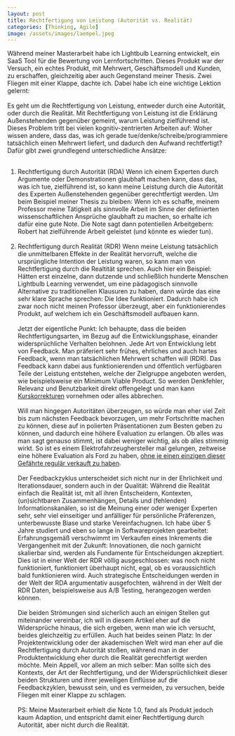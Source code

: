 ```yaml
---
layout: post
title: Rechtfertigung von Leistung (Autorität vs. Realität)
categories: [Thinking, Agile]
image: /assets/images/laempel.jpeg
---
```


Während meiner Masterarbeit habe ich Lightbulb Learning entwickelt, ein SaaS Tool für die Bewertung von Lernfortschritten. Dieses Produkt war der Versuch, ein echtes Produkt, mit Mehrwert, Geschäftsmodell und Kunden, zu erschaffen, gleichzeitig aber auch Gegenstand meiner Thesis. Zwei Fliegen mit einer Klappe, dachte ich. Dabei habe ich eine wichtige Lektion gelernt:
<br><br>
Es geht um die Rechtfertigung von Leistung, entweder durch eine Autorität, oder durch die Realität. Mit Rechtfertigung von Leistung ist die Erklärung Außenstehenden gegenüber gemeint, warum Leistung zielführend ist. Dieses Problem tritt bei vielen kognitiv-zentrierten Arbeiten auf: Woher wissen andere, dass das, was ich gerade tue/denke/schreibe/programmiere tatsächlich einen Mehrwert liefert, und dadurch den Aufwand rechtfertigt? Dafür gibt zwei grundlegend unterschiedliche Ansätze:
<br><br>
1. Rechtfertigung durch Autorität (RDA)
Wenn ich einem Experten durch Argumente oder Demonstrationen glaubhaft machen kann, dass das, was ich tue, zielführend ist, so kann meine Leistung durch die Autorität des Experten Außenstehenden gegenüber gerechtfertigt werden. Um beim Beispiel meiner Thesis zu bleiben: Wenn ich es schaffe, meinem Professor meine Tätigkeit als sinnvolle Arbeit im Sinne der definierten wissenschaftlichen Ansprüche glaubhaft zu machen, so erhalte ich dafür eine gute Note. Die Note sagt dann potentiellen Arbeitgebern: Robert hat zielführende Arbeit geleistet (und könnte es wieder tun).
<br><br>
2. Rechtfertigung durch Realität (RDR)
Wenn meine Leistung tatsächlich die unmittelbaren Effekte in der Realität hervorruft, welche die ursprüngliche Intention der Leistung waren, so kann man von Rechtfertigung durch die Realtität sprechen. Auch hier ein Beispiel: Hätten erst einzelne, dann dutzende und schließlich hunderte Menschen Lightbulb Learning verwendet, um eine pädagogisch sinnvolle Alternative zu traditionellen Klausuren zu haben, dann würde das eine sehr klare Sprache sprechen: Die Idee funktioniert. Dadurch habe ich zwar noch nicht meinen Professor überzeugt, aber ein funktionierendes Produkt, auf welchem ich ein Geschäftsmodell aufbauen kann.
<br><br>
Jetzt der eigentliche Punkt: Ich behaupte, dass die beiden Rechtfertigungsarten, im Bezug auf die Entwicklungsphase, einander widersprüchliche Verhalten belohnen. Jede Art von Entwicklung lebt von Feedback. Man präferiert sehr frühes, ehrliches und auch hartes Feedback, wenn man tatsächlichen Mehrwert schaffen will (RDR). Das Feedback kann dabei aus funktionierenden und öffentlich verfügbaren Teile der Leistung entstehen, welche der Zielgruppe angeboten werden, wie beispielsweise ein Minimum Viable Product. So werden Denkfehler, Relevanz und Benutzbarkeit direkt offengelegt und man kann [Kurskorrekturen](https://digitaleneuordnung.de/blog/lean-startup-methode/) vornehmen oder alles abbrechen.
<br><br>
Will man hingegen Autoritäten überzeugen, so würde man eher viel Zeit bis zum nächsten Feedback bevorzugen, um mehr Fortschritte machen zu können, diese auf in polierten Präsentationen zum Besten geben zu können, und dadurch eine höhere Evaluation zu erlangen. Ob alles was man sagt genauso stimmt, ist dabei weniger wichtig, als ob alles stimmig wirkt. So ist es einem Elektrofahrzeughersteller mal gelungen, zeitweise eine höhere Evaluation als Ford zu haben, [ohne je einen einzigen dieser Gefährte regulär verkauft zu haben](https://thenextweb.com/news/how-mysterious-ev-startup-nikola-overtook-ford-in-one-night-without-selling-a-single-car).
<br><br>
Der Feedbackzyklus unterscheidet sich nicht nur in der Ehrlichkeit und Iterationsdauer, sondern auch in der Qualität: Während die Realität einfach die Realität ist, mit all ihren Entscheidern, Kontexten, (un)sichtbaren Zusammenhängen, Details und (fehlenden) Informationskanälen, so ist die Meinung einer oder weniger Experten sehr, sehr viel einseitiger und anfälliger für persönliche Präferenzen, unterbewusste Biase und starke Vereinfachugnen. Ich habe über 5 Jahre studiert und eben so lange in Softwareprojekten gearbeitet: Erfahrungsgemäß verschwimmt im Verkaufen eines Inkrements die Vergangenheit mit der Zukunft: Innovationen, die noch garnicht skalierbar sind, werden als Fundamente für Entscheidungen akzeptiert. Dies ist in einer Welt der RDR völlig ausgeschlossen: was noch nicht funktioniert, funktioniert überhaupt nicht, egal, ob es voraussichtlich bald funktionieren wird. Auch strategische Entscheidungen werden in der Welt der RDA argumentativ ausgefochten, während in der Welt der RDR Daten, beispielsweise aus A/B Testing, herangezogen werden können.
<br><br>
Die beiden Strömungen sind sicherlich auch an einigen Stellen gut miteinander vereinbar, ich will in diesem Artikel eher auf die Widersprüche hinaus, die sich ergeben, wenn man wie ich versucht, beides gleichzeitig zu erfüllen. Auch hat beides seinen Platz: In der Projektentwicklung oder der akademischen Welt wird man eher auf die Rechtfertigung durch Autorität stoßen, während man in der Produktentwicklung eher durch die Realität gerechtfertigt werden möchte. Mein Appell, vor allem an mich selber: Man sollte sich des Kontexts, der Art der Rechtfertigung, und der Widersprüchlichkeit dieser beiden Strukturen und ihrer jeweiligen Einflüsse auf die Feedbackzyklen, bewusst sein, und es vermeiden, zu versuchen, beide Fliegen mit einer Klappe zu schlagen.
<br><br>
PS: Meine Masterarbeit erhielt die Note 1.0, fand als Produkt jedoch kaum Adaption, und entspricht damit einer Rechtfertigung durch Autorität, aber nicht durch die Realität. 